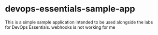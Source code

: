 # devops-essentials-sample-app

This is a simple sample application intended to be used alongside the labs for DevOps Essentials.
webhooks is not working for me

